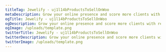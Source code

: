 ```yaml
---
titleTag: Jewelify - uj1l14bProductsToSellOnWoo
metaDescription: Grow your online presence and score more clients with responsive and user-friendly websites.
ogTitle: Jewelify - uj1l14bProductsToSellOnWoo
ogDescription: Grow your online presence and score more clients with responsive and user-friendly websites.
ogImage: /uploads/template.png
twitterTitle: Jewelify - uj1l14bProductsToSellOnWoo
twitterDescription: Grow your online presence and score more clients with responsive and user-friendly websites.
twitterImage: /uploads/template.png
---
```

